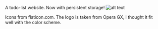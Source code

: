 A todo-list website. Now with persistent storage!
![alt text](https://i.imgur.com/bdhqZnu.png)

Icons from flaticon.com. The logo is taken from Opera GX, I thought it fit well with the color scheme.